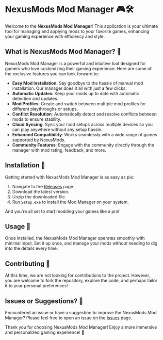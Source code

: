 # NexusMods Mod Manager 🎮🛠️

Welcome to the **NexusMods Mod Manager**! This application is your ultimate tool for managing and applying mods to your favorite games, enhancing your gaming experience with efficiency and style.

## What is NexusMods Mod Manager? 🌟

NexusMods Mod Manager is a powerful and intuitive tool designed for gamers who love customizing their gaming experience. Here are some of the exclusive features you can look forward to:

- **Easy Mod Installation**: Say goodbye to the hassle of manual mod installation. Our manager does it all with just a few clicks.
- **Automatic Updates**: Keep your mods up to date with automatic detection and updates.
- **Mod Profiles**: Create and switch between multiple mod profiles for different playthroughs or setups.
- **Conflict Resolution**: Automatically detect and resolve conflicts between mods to ensure stability.
- **Cloud Syncing**: Sync your mod setups across multiple devices so you can play anywhere without any setup hassle.
- **Enhanced Compatibility**: Works seamlessly with a wide range of games supported by NexusMods.
- **Community Features**: Engage with the community directly through the manager with mod rating, feedback, and more.

## Installation 🔽

Getting started with NexusMods Mod Manager is as easy as pie:

1. Navigate to the [Releases](../../releases) page.
2. Download the latest version.
3. Unzip the downloaded file.
4. Run `Setup.exe` to install the Mod Manager on your system.

And you're all set to start modding your games like a pro!

## Usage 🎲

Once installed, the NexusMods Mod Manager operates smoothly with minimal input. Set it up once, and manage your mods without needing to dig into the details every time.

## Contributing 🛑

At this time, we are not looking for contributions to the project. However, you are welcome to fork the repository, explore the code, and perhaps tailor it to your personal preferences!

## Issues or Suggestions? 📢

Encountered an issue or have a suggestion to improve the NexusMods Mod Manager? Please feel free to open an issue on the [Issues](../../issues) page.

Thank you for choosing NexusMods Mod Manager! Enjoy a more immersive and personalized gaming experience! 🚀
